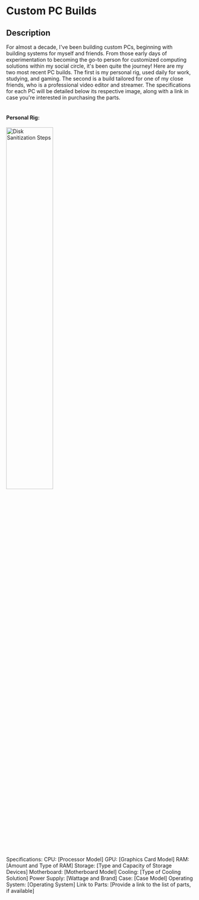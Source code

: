 <h1>Custom PC Builds</h1>

<h2>Description</h2>
For almost a decade, I've been building custom PCs, beginning with building systems for myself and friends. From those early days of experimentation to becoming the go-to person for customized computing solutions within my social circle, it's been quite the journey! Here are my two most recent PC builds. The first is my personal rig, used daily for work, studying, and gaming. The second is a build tailored for one of my close friends, who is a professional video editor and streamer. The specifications for each PC will be detailed below its respective image, along with a link in case you're interested in purchasing the parts.
<br />
<br />
<h4>Personal Rig:</h4>
<img src="https://github.com/Yagoobz/CustomPCBuilds/assets/145611184/70aa943c-2c96-4b7a-a410-188eafe65470" height="50%" width="50%" alt="Disk Sanitization Steps"/>


Specifications:
CPU: [Processor Model]
GPU: [Graphics Card Model]
RAM: [Amount and Type of RAM]
Storage: [Type and Capacity of Storage Devices]
Motherboard: [Motherboard Model]
Cooling: [Type of Cooling Solution]
Power Supply: [Wattage and Brand]
Case: [Case Model]
Operating System: [Operating System]
Link to Parts: [Provide a link to the list of parts, if available]
